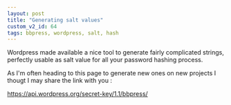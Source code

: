 ```yaml
---
layout: post
title: "Generating salt values"
custom_v2_id: 64
tags: bbpress, wordpress, salt, hash
---
```


Wordpress made available a nice tool to generate fairly complicated strings,
perfectly usable as salt value for all your password hashing process.

As I'm often heading to this page to generate new ones on new projects I
thougt I may share the link with you :

https://api.wordpress.org/secret-key/1.1/bbpress/